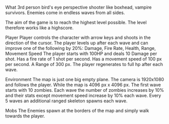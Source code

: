What 
3rd person bird's eye perspective shooter like boxhead, vampire survivors. 
Enemies come in endless waves from all sides.

The aim of the game is to reach the highest level possible. The level therefore works like a highscore.

Player
Player controls the character with arrow keys and shoots in the direction of the cursor. 
The player levels up after each wave and can improve one of the following by 20%: 
Damage, Fire Rate, Health, Range, Movement Speed
The player starts with 100HP and deals 10 Damage per shot. Has a fire rate of 1 shot per second. Has a movement speed of 100 px per second. A Range of 300 px.
The player regenerates to full hp after each wave. 

Environment
The map is just one big empty plane. 
The camera is 1920x1080 and follows the player. While the map is 4096 px x 4096 px. 
The first wave starts with 10 zombies.
Each wave the number of zombies increases by 10% and their stats except movement speed increase by 10% each wave. 
Every 5 waves an additional ranged skeleton spawns each wave.


Mobs
The Enemies spawn at the borders of the map and simply walk towards the player. 
